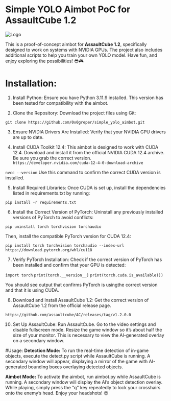 # Simple YOLO Aimbot PoC for AssaultCube 1.2

![Logo](.logo.png)

This is a proof-of-concept aimbot for **AssaultCube 1.2**, specifically designed to work on systems with NVIDIA GPUs. The project also includes additional scripts to help you train your own YOLO model. Have fun, and enjoy exploring the possibilities! 😎🎮

# Installation:
1. Install Python:
Ensure you have Python 3.11.9 installed. This version has been tested for compatibility with the aimbot.

2. Clone the Repository:
Download the project files using Git:

```git clone https://github.com/0x0greper/simple_yolo_aimbot.git```

3. Ensure NVIDIA Drivers Are Installed:
Verify that your NVIDIA GPU drivers are up to date.

4. Install CUDA Toolkit 12.4:
This aimbot is designed to work with CUDA 12.4. Download and install it from the official NVIDIA CUDA 12.4 archive. Be sure you grab the correct version. ```https://developer.nvidia.com/cuda-12-4-0-download-archive```

```nvcc --version```
Use this command to confirm the correct CUDA version is installed.

5. Install Required Libraries:
Once CUDA is set up, install the dependencies listed in requirements.txt by running:

```pip install -r requirements.txt```

6. Install the Correct Version of PyTorch:
Uninstall any previously installed versions of PyTorch to avoid conflicts:

```pip uninstall torch torchvision torchaudio```

Then, install the compatible PyTorch version for CUDA 12.4:

```pip install torch torchvision torchaudio --index-url https://download.pytorch.org/whl/cu118```

7. Verify PyTorch Installation:
Check if the correct version of PyTorch has been installed and confirm that your GPU is detected:


```import torch```
```print(torch.__version__)```
```print(torch.cuda.is_available())```

You should see output that confirms PyTorch is usingthe correct version and that it is using CUDA.

8. Download and Install AssaultCube 1.2:
Get the correct version of AssaultCube 1.2 from the official release page.

```https://github.com/assaultcube/AC/releases/tag/v1.2.0.0```

10. Set Up AssaultCube:
Run AssaultCube.
Go to the video settings and disable fullscreen mode.
Resize the game window so it’s about half the size of your monitor. This is necessary to view the AI-generated overlay on a secondary window.

#Usage:
**Detection Mode:**
To run the real-time detection of in-game objects, execute the detect.py script while AssaultCube is running. A secondary window will appear, displaying a mirror of the game with AI-generated bounding boxes overlaying detected objects.

**Aimbot Mode:**
To activate the aimbot, run aimbot.py while AssaultCube is running. A secondary window will display the AI’s object detection overlay. While playing, simply press the "q" key repeatedly to lock your crosshairs onto the enemy’s head. Enjoy your headshots! 😉

